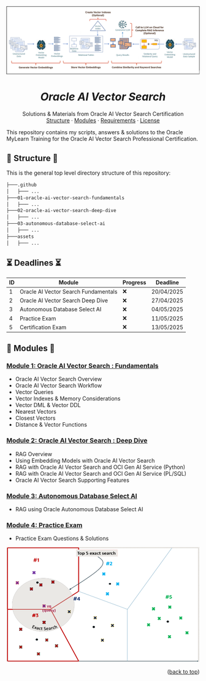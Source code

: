 <a name="readme-top"></a>
<br />
<div align="center">
  <a href="#">
   <!-- Replace this logo for a custom official logo -->
    <img src="./assets/oracle_ai_vector_search_workflow.png" alt="Oracle AI Vector Search">
  </a>

<h1 align = "center">
<b><i>Oracle AI Vector Search</i></b>
</h1>
    <!-- Add/Remove categories depending on your project -->
  <p align="center">
    Solutions & Materials from Oracle AI Vector Search Certification
    <br />
    <!-- IMPORTANT NOTE: If you want to append emojis you'll need to add the '-' sign before and after the header, as shown below:  -->
    <a href="#-structure-">Structure</a>
    ·
    <a href="#-modules-">Modules</a>
    ·
    <a href="#-requirements-">Requirements</a>
    ·
    <a href="#-license-">License</a>
  </p>
</div>

This repository contains my scripts, answers & solutions to the Oracle MyLearn Training for the
Oracle AI Vector Search Professional Certification.

## 📁 Structure 📁

This is the general top level directory structure of this repository:

```txt
├───.github
│   ├─── ...
├───01-oracle-ai-vector-search-fundamentals
│   ├─── ...
├───02-oracle-ai-vector-search-deep-dive
│   ├─── ...
├───03-autonomous-database-select-ai
│   ├─── ...
├───assets
│   ├─── ...
```

## ⏳ Deadlines ⏳

| ID | Module                               | Progress | Deadline   | 
|----|--------------------------------------|----------|------------|
| 1  | Oracle AI Vector Search Fundamentals | :x:      | 20/04/2025 |
| 2  | Oracle AI Vector Search Deep Dive    | :x:      | 27/04/2025 |
| 3  | Autonomous Database Select AI        | :x:      | 04/05/2025 |
| 4  | Practice Exam                        | :x:      | 11/05/2025 |
| 5  | Certification Exam                   | :x:      | 13/05/2025 |

## 🚀 Modules 🚀

### [Module 1: Oracle AI Vector Search : Fundamentals](01-oracle-ai-vector-search-fundamentals)

* Oracle AI Vector Search Overview
* Oracle AI Vector Search Workflow
* Vector Queries
* Vector Indexes & Memory Considerations
* Vector DML & Vector DDL
* Nearest Vectors
* Closest Vectors
* Distance & Vector Functions

### [Module 2: Oracle AI Vector Search : Deep Dive](02-oracle-ai-vector-search-deep-dive)

* RAG Overview
* Using Embedding Models with Oracle AI Vector Search
* RAG with Oracle AI Vector Search and OCI Gen AI Service (Python)
* RAG with Oracle AI Vector Search and OCI Gen AI Service (PL/SQL)
* Oracle AI Vector Search Supporting Features

### [Module 3: Autonomous Database Select AI](03-autonomous-database-select-ai)

* RAG using Oracle Autonomous Database Select AI

### [Module 4: Practice Exam](04-practice-exam/)

* Practice Exam Questions & Solutions

<div align="center">
<img src="./assets/oracle_ai_exact_search.png" alt="Oracle AI Vector Search" width="800" height="300">
</div>

<p align="right">(<a href="#readme-top">back to top</a>)</p>


<!-- This is a custom version of the Read-My-README template, by Jon Areas, 
found at: https://github.com/jxareas/read-my-readme -->
